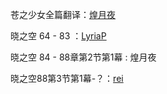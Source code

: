 苍之少女全篇翻译：[煌月夜](https://github.com/KoutsukiYakou)

晓之空 64 - 83 ：[LyriaP](https://github.com/LyriaP)

晓之空 84 - 88章第2节第1幕 : 煌月夜

晓之空88第3节第1幕-？：[rei](https://github.com/reizuki01)
